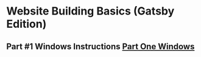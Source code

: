 # Website Building Basics (Gatsby Edition)

## Part #1 Windows Instructions [Part One Windows](Website-Basics/Part-1(Windows)/README.md)
      